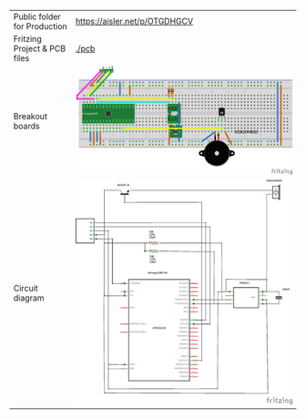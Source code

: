 |                             |                                          |
|-----------------------------|------------------------------------------|
|Public folder for Production |https://aisler.net/p/OTGDHGCV             |
|Fritzing Project & PCB files |[./pcb](./pcb)                            |
|Breakout boards              |<img src="./image/Buzzer2_BrBoards.png">  |
|Circuit diagram              |<img src="./image/Buzzer2_Schaltplan.png">|
